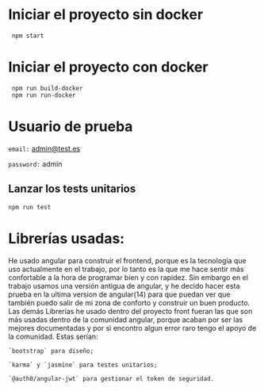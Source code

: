 # Iniciar el proyecto sin docker
```
 npm start
```

# Iniciar el proyecto con docker
```
 npm run build-docker
 npm run run-docker
```
# Usuario de prueba
`email:` admin@test.es

`password:` admin

## Lanzar los tests unitarios
```
npm run test
```

# Librerías usadas:
He usado angular para construir el frontend, porque es la tecnología que uso actualmente en el trabajo, por lo tanto es la que me hace sentir más confortable a la hora de programar bien y con rapidez. 
Sin embargo en el trabajo usamos una versión antigua de angular, y he decido hacer esta prueba en la ultima version de angular(14) para que puedan ver que también puedo salir de mi zona de conforto y construir un buen producto.
Las demás Librerías he usado dentro del proyecto front fueran las que son más usadas dentro de la comunidad angular, porque acaban por ser las mejores documentadas y por si encontro algun error raro tengo el apoyo de la comunidad.
Estas serían:

    `bootstrap` para diseño;

    `karma` y `jasmine` para testes unitarios;

    `@auth0/angular-jwt` para gestionar el token de seguridad.

